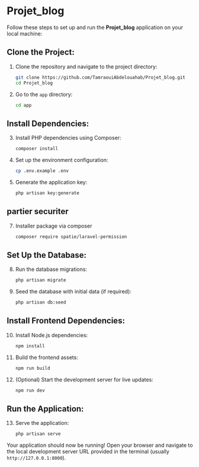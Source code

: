 # Projet_blog

Follow these steps to set up and run the **Projet_blog** application on your local machine:

## Clone the Project:

1. Clone the repository and navigate to the project directory:

    ```bash
    git clone https://github.com/TamraouiAbdelouahab/Projet_blog.git
    cd Projet_blog
    ```

2. Go to the `app` directory:

    ```bash
    cd app
    ```

## Install Dependencies:

3. Install PHP dependencies using Composer:

    ```bash
    composer install
    ```

4. Set up the environment configuration:

    ```bash
    cp .env.example .env
    ```

5. Generate the application key:

    ```bash
    php artisan key:generate
    ```
## partier securiter
7. Installer package via composer
     ```bash
    composer require spatie/laravel-permission
    ```

## Set Up the Database:

8. Run the database migrations:

    ```bash
    php artisan migrate
    ```

9. Seed the database with initial data (if required):

    ```bash
    php artisan db:seed
    ```

## Install Frontend Dependencies:

10. Install Node.js dependencies:

    ```bash
    npm install
    ```

11. Build the frontend assets:

    ```bash
    npm run build
    ```

12. (Optional) Start the development server for live updates:

    ```bash
    npm run dev
    ```

## Run the Application:

13. Serve the application:

    ```bash
    php artisan serve
    ```

Your application should now be running! Open your browser and navigate to the local development server URL provided in the terminal (usually `http://127.0.0.1:8000`).
